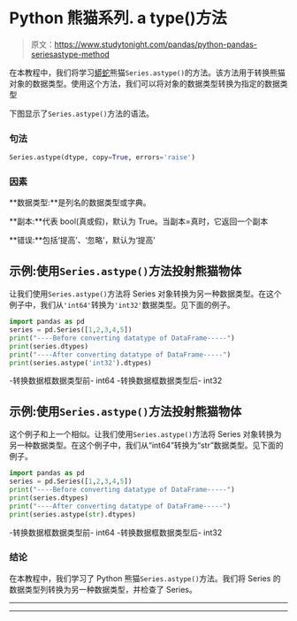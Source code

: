 # Python 熊猫系列. a type()方法

> 原文：<https://www.studytonight.com/pandas/python-pandas-seriesastype-method>

在本教程中，我们将学习[蟒蛇](https://studytonight.com/python/getting-started-with-python)熊猫`Series.astype()`的方法。该方法用于转换熊猫对象的数据类型。使用这个方法，我们可以将对象的数据类型转换为指定的数据类型

下图显示了`Series.astype()`方法的语法。

### 句法

```py
Series.astype(dtype, copy=True, errors='raise')
```

### 因素

**数据类型:**是列名的数据类型或字典。

**副本:**代表 bool(真或假)，默认为 True。当副本=真时，它返回一个副本

**错误:**包括‘提高’、‘忽略’，默认为‘提高’

## 示例:使用`Series.astype()`方法投射熊猫物体

让我们使用`Series.astype()`方法将 Series 对象转换为另一种数据类型。在这个例子中，我们从`'int64'`转换为`'int32'`数据类型。见下面的例子。

```py
import pandas as pd
series = pd.Series([1,2,3,4,5]) 
print("----Before converting datatype of DataFrame-----")
print(series.dtypes)
print("----After converting datatype of DataFrame-----")
print(series.astype('int32').dtypes)
```

-转换数据框数据类型前-
int64
-转换数据框数据类型后-
int32

## 示例:使用`Series.astype()`方法投射熊猫物体

这个例子和上一个相似。让我们使用`Series.astype()`方法将 Series 对象转换为另一种数据类型。在这个例子中，我们从“int64”转换为“str”数据类型。见下面的例子。

```py
import pandas as pd
series = pd.Series([1,2,3,4,5]) 
print("----Before converting datatype of DataFrame-----")
print(series.dtypes)
print("----After converting datatype of DataFrame-----")
print(series.astype(str).dtypes)
```

-转换数据框数据类型前-
int64
-转换数据框数据类型后-
int32

### 结论

在本教程中，我们学习了 Python 熊猫`Series.astype()`方法。我们将 Series 的数据类型列转换为另一种数据类型，并检查了 Series。

* * *

* * *